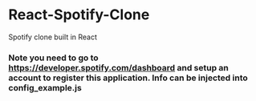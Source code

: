 # React-Spotify-Clone
Spotify clone built in React

### Note you need to go to https://developer.spotify.com/dashboard and setup an account to register this application. Info can be injected into config_example.js